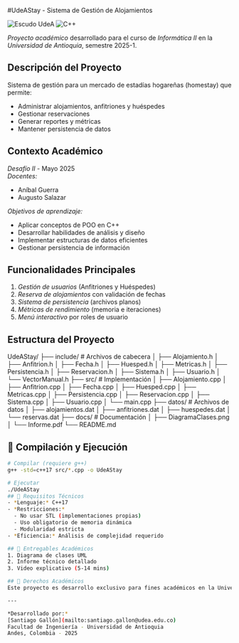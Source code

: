 #UdeAStay - Sistema de Gestión de Alojamientos

![Escudo UdeA](https://upload.wikimedia.org/wikipedia/commons/thumb/4/4f/EscudoUdeA.svg/1200px-EscudoUdeA.svg.png)
![C++](https://img.shields.io/badge/c++-%2300599C.svg?style=for-the-badge&logo=c%2B%2B&logoColor=white)

*Proyecto académico* desarrollado para el curso de *Informática II* en la *Universidad de Antioquia*, semestre 2025-1.

##  Descripción del Proyecto
Sistema de gestión para un mercado de estadías hogareñas (homestay) que permite:
- Administrar alojamientos, anfitriones y huéspedes
- Gestionar reservaciones
- Generar reportes y métricas
- Mantener persistencia de datos

## Contexto Académico
*Desafío II* - Mayo 2025  
*Docentes:*  
- Aníbal Guerra  
- Augusto Salazar  

*Objetivos de aprendizaje:*
- Aplicar conceptos de POO en C++
- Desarrollar habilidades de análisis y diseño
- Implementar estructuras de datos eficientes
- Gestionar persistencia de información

##  Funcionalidades Principales
1. *Gestión de usuarios* (Anfitriones y Huéspedes)
2. *Reserva de alojamientos* con validación de fechas
3. *Sistema de persistencia* (archivos planos)
4. *Métricas de rendimiento* (memoria e iteraciones)
5. *Menú interactivo* por roles de usuario

##   Estructura del Proyecto
UdeAStay/
├── include/        # Archivos de cabecera
│   ├── Alojamiento.h
│   ├── Anfitrion.h
│   ├── Fecha.h
│   ├── Huesped.h
│   ├── Metricas.h
│   ├── Persistencia.h
│   ├── Reservacion.h
│   ├── Sistema.h
│   ├── Usuario.h
│   └── VectorManual.h
├── src/           # Implementación
│   ├── Alojamiento.cpp
│   ├── Anfitrion.cpp
│   ├── Fecha.cpp
│   ├── Huesped.cpp
│   ├── Metricas.cpp
│   ├── Persistencia.cpp
│   ├── Reservacion.cpp
│   ├── Sistema.cpp
│   ├── Usuario.cpp
│   └── main.cpp
├── datos/         # Archivos de datos
│   ├── alojamientos.dat
│   ├── anfitriones.dat
│   ├── huespedes.dat
│   └── reservas.dat
├── docs/          # Documentación
│   ├── DiagramaClases.png
│   └── Informe.pdf
└── README.md    

## 🚀 Compilación y Ejecución
```bash
# Compilar (requiere g++)
g++ -std=c++17 src/*.cpp -o UdeAStay

# Ejecutar
./UdeAStay
## 📝 Requisitos Técnicos
- *Lenguaje:* C++17
- *Restricciones:*
  - No usar STL (implementaciones propias)
  - Uso obligatorio de memoria dinámica
  - Modularidad estricta
- *Eficiencia:* Análisis de complejidad requerido

## 📅 Entregables Académicos
1. Diagrama de clases UML
2. Informe técnico detallado
3. Video explicativo (5-14 mins)

## 📜 Derechos Académicos
Este proyecto es desarrollo exclusivo para fines académicos en la Universidad de Antioquia. Queda prohibido cualquier uso comercial sin autorización expresa.

---

*Desarrollado por:*  
[Santiago Gallón](mailto:santiago.gallon@udea.edu.co)  
Facultad de Ingeniería - Universidad de Antioquia  
Andes, Colombia - 2025
```

